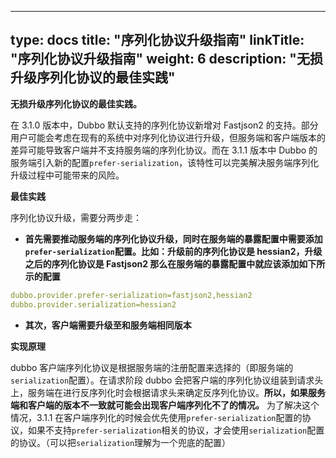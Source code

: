  ---
type: docs
title: "序列化协议升级指南"
linkTitle: "序列化协议升级指南"
weight: 6
description: "无损升级序列化协议的最佳实践"
---

**无损升级序列化协议的最佳实践。**

在 3.1.0 版本中，Dubbo 默认支持的序列化协议新增对 Fastjson2 的支持。部分用户可能会考虑在现有的系统中对序列化协议进行升级，但服务端和客户端版本的差异可能导致客户端并不支持服务端的序列化协议。而在 3.1.1 版本中 Dubbo 的服务端引入新的配置`prefer-serialization`，该特性可以完美解决服务端序列化升级过程中可能带来的风险。


**最佳实践**

序列化协议升级，需要分两步走：

* **首先需要推动服务端的序列化协议升级，同时在服务端的暴露配置中需要添加`prefer-serialization`配置。比如：升级前的序列化协议是 hessian2，升级之后的序列化协议是 Fastjson2 那么在服务端的暴露配置中就应该添加如下所示的配置**

```yaml
dubbo.provider.prefer-serialization=fastjson2,hessian2
dubbo.provider.serialization=hessian2
```
* **其次，客户端需要升级至和服务端相同版本**

**实现原理**

dubbo 客户端序列化协议是根据服务端的注册配置来选择的（即服务端的`serialization`配置）。在请求阶段 dubbo 会把客户端的序列化协议组装到请求头上，服务端在进行反序列化时会根据请求头来确定反序列化协议。**所以，如果服务端和客户端的版本不一致就可能会出现客户端序列化不了的情况。** 为了解决这个情况，3.1.1 在客户端序列化的时候会优先使用`prefer-serialization`配置的协议，如果不支持`prefer-serialization`相关的协议，才会使用`serialization`配置的协议。（可以把`serialization`理解为一个兜底的配置）

